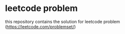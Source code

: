 # leetcode problem
 
this repository contains the solution for leetcode problem (https://leetcode.com/problemset/)
